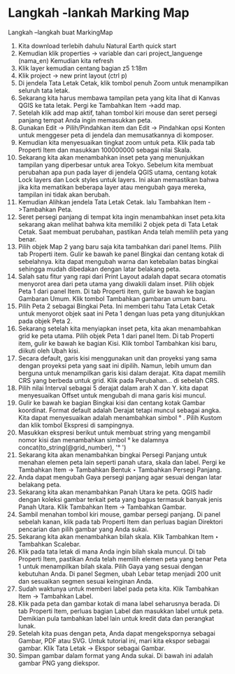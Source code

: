 # Langkah -lankah Marking Map

 Langkah –langkah buat MarkingMap
1.	Kita  download terlebih dahulu Natural Earth quick start
2.	Kemudian klik properties -> variable dan cari project_languenge (nama_en) Kemudian kita refresh
3.	Klik layer kemudian centang bagian z5 1:18m 
4.	Klik project -> new print layout (ctrl p)
5.	Di jendela Tata Letak Cetak, klik tombol penuh Zoom untuk menampilkan seluruh tata letak.
6.	Sekarang kita harus membawa tampilan peta yang kita lihat di Kanvas QGIS ke tata letak. Pergi ke Tambahkan Item ->add map.
7.	Setelah klik add map aktif, tahan tombol kiri mouse dan seret persegi panjang tempat Anda ingin memasukkan peta.
8.	Gunakan Edit -> Pilih/Pindahkan item dan Edit -> Pindahkan opsi Konten untuk menggeser peta di jendela dan memusatkannya di komposer.
9.	Kemudian kita  menyesuaikan tingkat zoom untuk peta. Klik pada tab Properti Item dan masukkan 100000000 sebagai nilai Skala.
10.	Sekarang kita akan menambahkan inset peta yang menunjukkan tampilan yang diperbesar untuk area Tokyo. Sebelum kita membuat perubahan apa pun pada layer di jendela QGIS utama, centang kotak Lock layers dan Lock styles untuk layers. Ini akan memastikan bahwa jika kita mematikan beberapa layer atau mengubah gaya mereka, tampilan ini tidak akan berubah.
11.	Kemudian Alihkan jendela Tata Letak Cetak. lalu Tambahkan Item ->Tambahkan Peta.
12.	Seret persegi panjang di tempat kita ingin menambahkan inset peta.kita sekarang akan melihat bahwa kita memiliki 2 objek peta di Tata Letak Cetak. Saat membuat perubahan, pastikan Anda telah memilih peta yang benar.
13.	Pilih objek Map 2 yang baru saja kita tambahkan dari panel Items. Pilih tab Properti item. Gulir ke bawah ke panel Bingkai dan centang kotak di sebelahnya. kita dapat mengubah warna dan ketebalan batas bingkai sehingga mudah dibedakan dengan latar belakang peta.
14.	Salah satu fitur yang rapi dari Print Layout adalah dapat secara otomatis menyorot area dari peta utama yang diwakili dalam inset. Pilih objek Peta 1 dari panel Item. Di tab Properti item, gulir ke bawah ke bagian Gambaran Umum. Klik tombol Tambahkan gambaran umum baru.
15.	Pilih Peta 2 sebagai Bingkai Peta. Ini memberi tahu Tata Letak Cetak untuk menyorot objek saat ini Peta 1 dengan luas peta yang ditunjukkan pada objek Peta 2.
16.	Sekarang setelah kita menyiapkan inset peta, kita akan menambahkan grid ke peta utama. Pilih objek Peta 1 dari panel Item. Di tab Properti item, gulir ke bawah ke bagian Kisi. Klik tombol Tambahkan kisi baru, diikuti oleh Ubah kisi.
17.	Secara default, garis kisi menggunakan unit dan proyeksi yang sama dengan proyeksi peta yang saat ini dipilih. Namun, lebih umum dan berguna untuk menampilkan garis kisi dalam derajat. Kita dapat memilih CRS yang berbeda untuk grid. Klik pada Perubahan... di sebelah CRS.
18.	Pilih nilai Interval sebagai 5 derajat dalam arah X dan Y. kita dapat menyesuaikan Offset untuk mengubah di mana garis kisi muncul.
19.	Gulir ke bawah ke bagian Bingkai kisi dan centang kotak Gambar koordinat. Format default adalah Derajat tetapi muncul sebagai angka. Kita dapat menyesuaikan adalah menambahkan simbol ° . Pilih Kustom dan klik tombol Ekspresi di sampingnya.
20.	Masukkan ekspresi berikut untuk membuat string yang mengambil nomor kisi dan menambahkan simbol ° ke dalamnya
concat(to_string(@grid_number), '°    ')
21.	Sekarang kita akan menambahkan bingkai Persegi Panjang untuk menahan elemen peta lain seperti panah utara, skala dan label. Pergi ke Tambahkan Item -> Tambahkan Bentuk ‣ Tambahkan Persegi Panjang.
22.	Anda dapat mengubah Gaya persegi panjang agar sesuai dengan latar belakang peta.
23.	Sekarang kita akan menambahkan Panah Utara ke peta. QGIS hadir dengan koleksi gambar terkait peta yang bagus termasuk banyak jenis Panah Utara. Klik Tambahkan Item -> Tambahkan Gambar.
24.	Sambil menahan tombol kiri mouse, gambar persegi panjang. Di panel sebelah kanan, klik pada tab Properti Item dan perluas bagian Direktori pencarian dan pilih gambar yang Anda sukai.
25.	Sekarang kita akan menambahkan bilah skala. Klik Tambahkan Item ‣ Tambahkan Scalebar.
26.	Klik pada tata letak di mana Anda ingin bilah skala muncul. Di tab Properti Item, pastikan Anda telah memilih elemen peta yang benar Peta 1 untuk menampilkan bilah skala. Pilih Gaya yang sesuai dengan kebutuhan Anda. Di panel Segmen, ubah Lebar tetap menjadi 200 unit dan sesuaikan segmen sesuai keinginan Anda.
27.	Sudah waktunya untuk memberi label pada peta kita. Klik Tambahkan Item -> Tambahkan Label.
28.	Klik pada peta dan gambar kotak di mana label seharusnya berada. Di tab Properti Item, perluas bagian Label dan masukkan label untuk peta. Demikian pula tambahkan label lain untuk kredit data dan perangkat lunak.
29.	Setelah kita puas dengan peta, Anda dapat mengekspornya sebagai Gambar, PDF atau SVG. Untuk tutorial ini, mari kita ekspor sebagai gambar. Klik Tata Letak -> Ekspor sebagai Gambar.
30.	Simpan gambar dalam format yang Anda sukai. Di bawah ini adalah gambar PNG yang diekspor.

